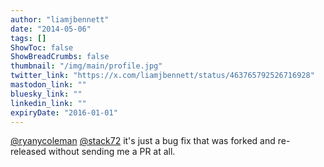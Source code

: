 ```yaml
---
author: "liamjbennett"
date: "2014-05-06"
tags: []
ShowToc: false
ShowBreadCrumbs: false
thumbnail: "/img/main/profile.jpg"
twitter_link: "https://x.com/liamjbennett/status/463765792526716928"
mastodon_link: ""
bluesky_link: ""
linkedin_link: ""
expiryDate: "2016-01-01"
---
```


[@ryanycoleman](https://x.com/ryanycoleman) [@stack72](https://x.com/stack72) it's just a bug fix that was forked and re-released without sending me a PR at all.

